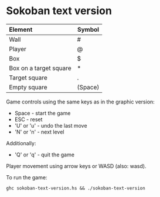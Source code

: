 # Sokoban text version

| Element                | Symbol  |
| :--------------------- | ------- |
| Wall                   | #       |
| Player                 | @       |
| Box                    | $       |
| Box on a target square | *       |
| Target square          | .       |
| Empty square           | (Space) |

Game controls using the same keys as in the graphic version:

- Space - start the game
- ESC - reset
- 'U' or 'u' - undo the last move
- 'N' or 'n' - next level

Additionally:

- 'Q' or 'q' - quit the game

Player movement using arrow keys or WASD (also: wasd).

To run the game:

```shell
ghc sokoban-text-version.hs && ./sokoban-text-version
```
